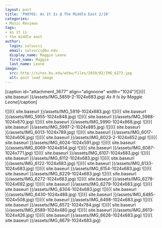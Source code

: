 ```yaml
---
layout: post
title: 'PHOTOS: As It Is @ The Middle East 2/10'
categories:
- Music Reviews
tags:
- as it is
- the middle east
author:
  login: salvucci
  email: salvucci@bu.edu
  display_name: Maggie Leone
  first_name: Maggie
  last_name: Leone
image:
  src: http://sites.bu.edu/wtbu/files/2019/02/IMG_6272.jpg
  alt: post lead image
---
```

\[caption id="attachment\_3677" align="alignnone" width="1024"\]![]({{ site.baseurl }}/assets/IMG_5859-2-1024x683.jpg) _As It Is by Maggie Leone_\[/caption\]

![]({{ site.baseurl }}/assets/IMG_5919-1024x683.jpg) ![]({{ site.baseurl }}/assets/IMG_5955-1024x848.jpg) ![]({{ site.baseurl }}/assets/IMG_5988-1024x870.jpg) ![]({{ site.baseurl }}/assets/IMG_5990-1024x868.jpg) ![]({{ site.baseurl }}/assets/IMG_5997-2-1024x885.jpg) ![]({{ site.baseurl }}/assets/IMG_6013-1024x789.jpg) ![]({{ site.baseurl }}/assets/IMG_6017-1024x606.jpg) ![]({{ site.baseurl }}/assets/IMG_6023-2-1024x652.jpg) ![]({{ site.baseurl }}/assets/IMG_6024-1024x591.jpg) ![]({{ site.baseurl }}/assets/IMG_6069-1024x854.jpg) ![]({{ site.baseurl }}/assets/IMG_6087-1024x771.jpg) ![]({{ site.baseurl }}/assets/IMG_6107-1024x683.jpg) ![]({{ site.baseurl }}/assets/IMG_6112-1024x683.jpg) ![]({{ site.baseurl }}/assets/IMG_6122-1024x683.jpg) ![]({{ site.baseurl }}/assets/IMG_6133-1024x683.jpg) ![]({{ site.baseurl }}/assets/IMG_6154-1024x683.jpg) ![]({{ site.baseurl }}/assets/IMG_6229-1024x683.jpg) ![]({{ site.baseurl }}/assets/IMG_6272-1024x683.jpg) ![]({{ site.baseurl }}/assets/IMG_6278-1024x692.jpg) ![]({{ site.baseurl }}/assets/IMG_6279-1024x683.jpg) ![]({{ site.baseurl }}/assets/IMG_6304-1024x683.jpg) ![]({{ site.baseurl }}/assets/IMG_6430-1024x488.jpg) ![]({{ site.baseurl }}/assets/IMG_6485-1024x508.jpg) ![]({{ site.baseurl }}/assets/IMG_6498-1024x683.jpg) ![]({{ site.baseurl }}/assets/IMG_6572-1024x784.jpg) ![]({{ site.baseurl }}/assets/IMG_6589-1024x480.jpg) ![]({{ site.baseurl }}/assets/IMG_6613-1024x426.jpg) ![]({{ site.baseurl }}/assets/IMG_6626-1024x683.jpg) ![]({{ site.baseurl }}/assets/IMG_6679-1024x683.jpg)